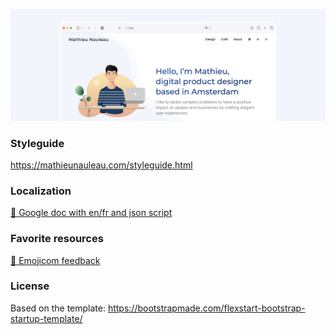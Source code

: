 ![Image text](assets/img/portfolio-hero.png)

### Styleguide
https://mathieunauleau.com/styleguide.html


### Localization
[🔗 Google doc with en/fr and json script](https://docs.google.com/spreadsheets/d/1DXCQv8tG4r3myD3zPm-TXPQ0g9M5Fl6IZgSfNKU26AY/edit?usp=sharing)


### Favorite resources
[🔗 Emojicom feedback](https://emojicom.io)


### License
Based on the template: https://bootstrapmade.com/flexstart-bootstrap-startup-template/